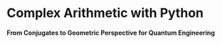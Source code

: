 # Complex Arithmetic with Python
**From Conjugates to Geometric Perspective for Quantum Engineering**
